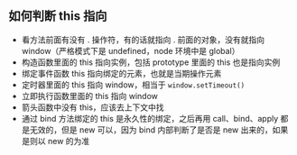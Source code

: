 ## 如何判断 this 指向

- 看方法前面有没有 . 操作符，有的话就指向 . 前面的对象，没有就指向 window（严格模式下是 undefined，node 环境中是 global）
- 构造函数里面的 this 指向实例，包括 prototype 里面的 this 也是指向实例
- 绑定事件函数 this 指向绑定的元素，也就是当期操作元素
- 定时器里面的 this 指向 window，相当于 `window.setTimeout()`
- 立即执行函数里面的 this 指向 window
- 箭头函数中没有 this，应该去上下文中找
- 通过 bind 方法绑定的 this 是永久性的绑定，之后再用 call、bind、apply 都是无效的，但是 new 可以，因为 bind 内部判断了是否是 new 出来的，如果是则以 new 的为准
